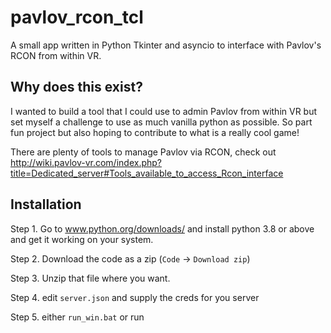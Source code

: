 # pavlov_rcon_tcl
A small app written in Python Tkinter and asyncio to interface with Pavlov's RCON from within VR.

## Why does this exist?
I wanted to build a tool that I could use to admin Pavlov from within VR but set myself a challenge to use as much vanilla python as possible. So part fun project but also hoping to contribute to what is a really cool game!


There are plenty of tools to manage Pavlov via RCON, check out http://wiki.pavlov-vr.com/index.php?title=Dedicated_server#Tools_available_to_access_Rcon_interface 

## Installation
Step 1. Go to www.python.org/downloads/ and install python 3.8 or above and get it working on your system.

Step 2. Download the code as a zip (`Code` -> `Download zip`)

Step 3. Unzip that file where you want.

Step 4. edit `server.json` and supply the creds for you server

Step 5. either `run_win.bat` or run  

